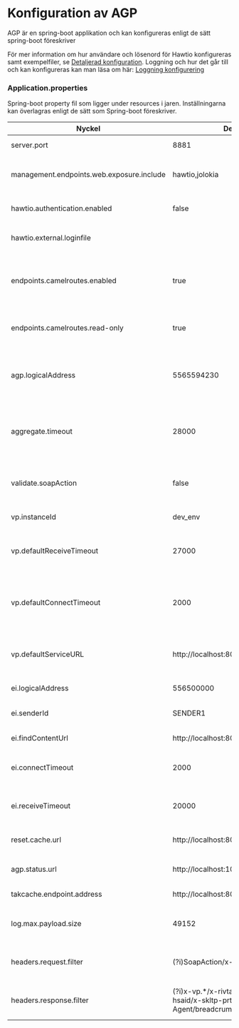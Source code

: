 # Konfiguration av AGP

AGP är en spring-boot applikation och kan konfigureras enligt de sätt spring-boot föreskriver

För mer information om hur användare och lösenord för Hawtio konfigureras samt exempelfiler, se [Detaljerad konfiguration].
Loggning och hur det går till och kan konfigureras kan man läsa om här: [Loggning konfigurering]

### Application.properties ###
Spring-boot property fil som ligger under resources i jaren. Inställningarna kan överlagras enligt de sätt som Spring-boot föreskriver. 

|Nyckel|Defaultvärde/Exempel|Beskrivning|
|----|------------------|---------|
| server.port | 8881 | Spring-boot server port |
| management.endpoints.web.exposure.include | hawtio,jolokia | Default aktivera övervakning via Hawwtio |
| hawtio.authentication.enabled | false | Aktivera autentiserng för HawtIO? |
| hawtio.external.loginfile |  | Extern fil med user/password till Hawtio |
| endpoints.camelroutes.enabled | true | Medger tillgång till information om de Camel-routes som finns |
| endpoints.camelroutes.read-only | true | Tillgång till endpoints bara i read-only mode |
| agp.logicalAddress | 5565594230 | Egen logisk address till vilken rekursiva anrop inte är tillåtna |
| aggregate.timeout | 28000 | Timeout ms för aggregering av alla producent anrop |
| validate.soapAction | false | Ska inkommande SOAPAction header valideras |
| vp.instanceId | dev_env | VP's instans-ID |
| vp.defaultReceiveTimeout | 27000 | Timout ms för producent anrop, denna kan överridas per tjänst |
| vp.defaultConnectTimeout | 2000 | Connect timeout ms för producent anrop, denna kan överridas per tjänst |
| vp.defaultServiceURL | http://localhost:8083/vp | URL till vp för producent anrop, denna kan överridas per tjänst |
| ei.logicalAddress | 556500000 | EI's logiska adress |
| ei.senderId | SENDER1 | Sender id för anrop till EI/findContent |
| ei.findContentUrl | http://localhost:8082/findcontent | URL till EI/findContent |
| ei.connectTimeout | 2000 | Connect timeout ms mot EI/findContent |
| ei.receiveTimeout | 20000 | receive timeout ms mot EI/findContent |
| reset.cache.url | http://localhost:8091/resetcache | URL för att ladda om TAK cache |
| agp.status.url | http://localhost:1080/status | URL till status funktionen i AGP |
| takcache.endpoint.address | http://localhost:8085/tak/teststub/SokVagvalsInfo/v2 | URL till TAK information |
| log.max.payload.size | 49152 | Max storlek i bytes som loggas av payloaden  |
| headers.request.filter | (?i)SoapAction/x-skltp-prt/Server/Host | (regexp) Headers att filtrera i anrop till producent  |
| headers.response.filter | (?i)x-vp.*/x-rivta-original-serviceconsumer-hsaid/x-skltp-prt/User-Agent/breadcrumbId/Host/Server | (regexp) Headers att filtrera i svar till konsument  |

[//]: # (These are reference links used in the body of this note and get stripped out when the markdown processor does its job. There is no need to format nicely because it shouldn't be seen. Thanks SO - http://stackoverflow.com/questions/4823468/store-comments-in-markdown-syntax)

   [Loggning konfigurering]: <logging_configuration.md>
   [Detaljerad konfiguration]: <detail_config.md>
   [Konfiguration av tjänst]: <service_config.md>